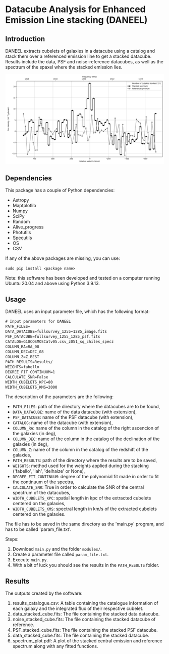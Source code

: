 # Datacube Analysis for Enhanced Emission Line stacking (DANEEL)
## Introduction
DANEEL extracts cubelets of galaxies in a datacube using a catalog and stack them over a referenced emission line to get a stacked datacube.
Results include the data, PSF and noise-reference datacubes, as well as the spectrum of the spaxel where the stacked emission lies.

![](doc/spectrum_plot.png)

## Dependencies
This package has a couple of Python dependencies:
* Astropy
* Maptplotlib
* Numpy
* SciPy
* Random
* Alive_progress
* Photutils
* Specutils
* OS
* CSV

If any of the above packages are missing, you can use:

  `sudo pip install <package name>`

Note: this software has been developed and tested on a computer running Ubuntu 20.04 and above using Python 3.9.13.

## Usage
DANEEL uses an input parameter file, which has the following format:

```
# Input parameters for DANEEL
PATH_FILES=
DATA_DATACUBE=fullsurvey_1255~1285_image.fits
PSF_DATACUBE=fullsurvey_1255_1285_psf.fits
CATALOG=G10COSMOSCatv05.csv_z051_sq_chiles_specz
COLUMN_RA=RA_08
COLUMN_DEC=DEC_08
COLUMN_Z=Z_BEST
PATH_RESULTS=Results/
WEIGHTS=fabello
DEGREE_FIT_CONTINUUM=1
CALCULATE_SNR=False
WIDTH_CUBELETS_KPC=80
WIDTH_CUBELETS_KMS=2000
```
The description of the parameters are the following:

* `PATH_FILES`: path of the directory where the datacubes are to be found,
* `DATA_DATACUBE`: name of the data datacube (with extension),
* `PSF_DATACUBE`: name of the PSF datacube (with extension),
* `CATALOG`: name of the datacube (with extension),
* `COLUMN_RA`: name of the column in the catalog of the right ascencion of the galaxies (in deg),
* `COLUMN_DEC`: name of the column in the catalog of the declination of the galaxies (in deg),
* `COLUMN_Z`: name of the column in the catalog of the redshift of the galaxies,
* `PATH_RESULTS`: path of the directory where the results are to be saved,
* `WEIGHTS`: method used for the weights applied during the stacking ('fabello', 'lah', 'delhaize' or None),
* `DEGREE_FIT_CONTINUUM`: degree of the polynomial fit made in order to fit the continuum of the spectra,
* `CALCULATE_SNR`: True in order to calculate the SNR of the central spectrum of the datacubes,
* `WIDTH_CUBELETS_KPC`: spatial length in kpc of the extracted cubelets centered on the galaxies,
* `WIDTH_CUBELETS_KMS`: spectral length in km/s of the extracted cubelets centered on the galaxies.

The file has to be saved in the same directory as the 'main.py' program, and has to be called 'param_file.txt'.

Steps:
  1. Download `main.py` and the folder `modules/`.
  2. Create a parameter file called `param_file.txt`.
  3. Execute `main.py`.
  4. With a bit of luck you should see the results in the `PATH_RESULTS` folder.

## Results
The outputs created by the software:
  1. results_catalogue.csv:  A table containing the catalogue information of each galaxy and the integrated flux of their respective cubelet.
  2. data_stacked_cube.fits: The file containing the stacked data datacube.
  3. noise_stacked_cube.fits: The file containing the stacked datacube of reference.
  4. PSF_stacked_cube.fits: The file containing the stacked PSF datacube.
  5. data_stacked_cube.fits: The file containing the stacked datacube.
  6. spectrum_plot.pdf: A plot of the stacked central emission and reference spectrum along with any fitted functions.
 
